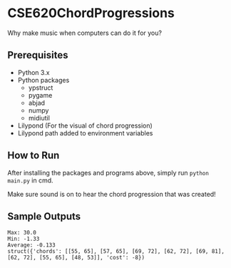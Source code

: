 # CSE620ChordProgressions
Why make music when computers can do it for you?

## Prerequisites ##
* Python 3.x
* Python packages
  * ypstruct
  * pygame
  * abjad
  * numpy
  * midiutil
* Lilypond (For the visual of chord progression)
* Lilypond path added to environment variables 

## How to Run #
After installing the packages and programs above, simply run `python main.py` in cmd.

Make sure sound is on to hear the chord progression that was created!

## Sample Outputs ##

```
Max: 30.0
Min: -1.33
Average: -0.133
struct({'chords': [[55, 65], [57, 65], [69, 72], [62, 72], [69, 81], [62, 72], [55, 65], [48, 53]], 'cost': -8})
```
